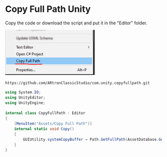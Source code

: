# Copy Full Path Unity
Copy the code or download the script and put it in the "Editor" folder.

![](img.PNG)

```
https://github.com/ARtronClassicStudio/com.unity.copyfullpath.git
```

```C#
using System.IO;
using UnityEditor;
using UnityEngine;

internal class CopyFullPath : Editor
{
    [MenuItem("Assets/Copy Full Path")]
    internal static void Copy()
    {
        GUIUtility.systemCopyBuffer = Path.GetFullPath(AssetDatabase.GetAssetPath(Selection.activeObject));        
    }
}
```
